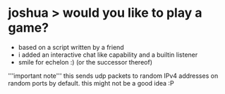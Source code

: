 # joshua > would you like to play a game?

* based on a script written by a friend
* i added an interactive chat like capability and a builtin listener
* smile for echelon :) (or the successor thereof)

'''important note''' this sends udp packets to random IPv4 addresses on random ports by default. this might not be a good idea :P
